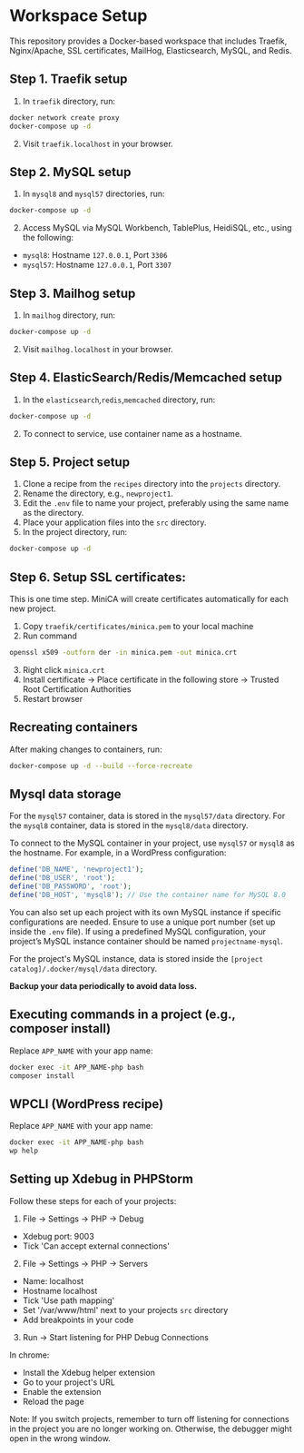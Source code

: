 # Workspace Setup

This repository provides a Docker-based workspace that includes Traefik, Nginx/Apache, SSL certificates, MailHog, Elasticsearch, MySQL, and Redis.

## Step 1. Traefik setup

1. In `traefik` directory, run:

```sh
docker network create proxy
docker-compose up -d
```

2. Visit `traefik.localhost` in your browser.

## Step 2. MySQL setup

1. In `mysql8` and `mysql57` directories, run:

```sh
docker-compose up -d
```

2. Access MySQL via MySQL Workbench, TablePlus, HeidiSQL, etc., using the following:

- `mysql8`: Hostname `127.0.0.1`, Port `3306`
- `mysql57`: Hostname `127.0.0.1`, Port `3307`

## Step 3. Mailhog setup

1. In `mailhog` directory, run:

```sh
docker-compose up -d
```

2. Visit `mailhog.localhost` in your browser.

## Step 4. ElasticSearch/Redis/Memcached setup

1. In the `elasticsearch`,`redis`,`memcached` directory, run:

```sh
docker-compose up -d
```

2. To connect to service, use container name as a hostname.

## Step 5. Project setup

1. Clone a recipe from the `recipes` directory into the `projects` directory.
2. Rename the directory, e.g., `newproject1`.
3. Edit the `.env` file to name your project, preferably using the same name as the directory.
4. Place your application files into the `src` directory.
5. In the project directory, run:

```sh
docker-compose up -d
```

## Step 6. Setup SSL certificates:

This is one time step. MiniCA will create certificates automatically for each new project.

1. Copy `traefik/certificates/minica.pem` to your local machine
2. Run command
```sh
openssl x509 -outform der -in minica.pem -out minica.crt
```
3. Right click `minica.crt`
4. Install certificate -> Place certificate in the following store -> Trusted Root Certification Authorities
5. Restart browser

## Recreating containers

After making changes to containers, run:

```sh
docker-compose up -d --build --force-recreate
```

## Mysql data storage

For the `mysql57` container, data is stored in the `mysql57/data` directory.
For the `mysql8` container, data is stored in the `mysql8/data` directory.

To connect to the MySQL container in your project, use `mysql57` or `mysql8` as the hostname. For example, in a WordPress configuration:

```php
define('DB_NAME', 'newproject1');
define('DB_USER', 'root');
define('DB_PASSWORD', 'root');
define('DB_HOST', 'mysql8'); // Use the container name for MySQL 8.0
```

You can also set up each project with its own MySQL instance if specific configurations are needed. Ensure to use a unique port number (set up inside the `.env` file). If using a predefined MySQL configuration, your project’s MySQL instance container should be named `projectname-mysql`.

For the project's MySQL instance, data is stored inside the `[project catalog]/.docker/mysql/data` directory.

**Backup your data periodically to avoid data loss.**

## Executing commands in a project (e.g., composer install)

Replace `APP_NAME` with your app name:

```sh
docker exec -it APP_NAME-php bash
composer install
```

## WPCLI (WordPress recipe)

Replace `APP_NAME` with your app name:

```sh
docker exec -it APP_NAME-php bash
wp help
```

## Setting up Xdebug in PHPStorm

Follow these steps for each of your projects:

1. File -> Settings -> PHP -> Debug

- Xdebug port: 9003
- Tick 'Can accept external connections'

2. File -> Settings -> PHP -> Servers

- Name: localhost
- Hostname localhost
- Tick 'Use path mapping'
- Set '/var/www/html' next to your projects `src` directory
- Add breakpoints in your code

3. Run -> Start listening for PHP Debug Connections

In chrome:
- Install the Xdebug helper extension
- Go to your project's URL
- Enable the extension
- Reload the page

Note: If you switch projects, remember to turn off listening for connections in the project you are no longer working on. Otherwise, the debugger might open in the wrong window.